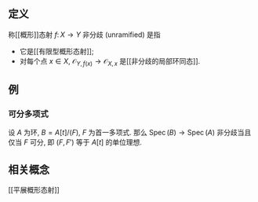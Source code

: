 
## 定义

称[[概形]]态射 $f\colon X\to Y$ 非分歧 (unramified) 是指

- 它是[[有限型概形态射]];
- 对每个点 $x\in X$, $\mathcal O_{Y,f(x)}\to\mathcal O_{X,x}$ 是[[非分歧的局部环同态]].

## 例

### 可分多项式

设 $A$ 为环, $B=A[t]/(F)$, $F$ 为首一多项式. 那么 $\operatorname{Spec}(B)\to\operatorname{Spec}(A)$ 非分歧当且仅当 $F$ 可分, 即 $(F,F')$ 等于 $A[t]$ 的单位理想.

## 相关概念

[[平展概形态射]]